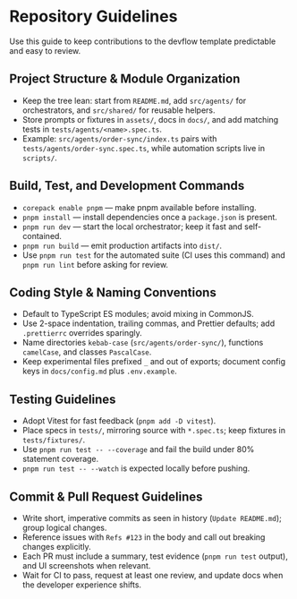 # Repository Guidelines
Use this guide to keep contributions to the devflow template predictable and easy to review.

## Project Structure & Module Organization
- Keep the tree lean: start from `README.md`, add `src/agents/` for orchestrators, and `src/shared/` for reusable helpers.
- Store prompts or fixtures in `assets/`, docs in `docs/`, and add matching tests in `tests/agents/<name>.spec.ts`.
- Example: `src/agents/order-sync/index.ts` pairs with `tests/agents/order-sync.spec.ts`, while automation scripts live in `scripts/`.

## Build, Test, and Development Commands
- `corepack enable pnpm` — make pnpm available before installing.
- `pnpm install` — install dependencies once a `package.json` is present.
- `pnpm run dev` — start the local orchestrator; keep it fast and self-contained.
- `pnpm run build` — emit production artifacts into `dist/`.
- Use `pnpm run test` for the automated suite (CI uses this command) and `pnpm run lint` before asking for review.

## Coding Style & Naming Conventions
- Default to TypeScript ES modules; avoid mixing in CommonJS.
- Use 2-space indentation, trailing commas, and Prettier defaults; add `.prettierrc` overrides sparingly.
- Name directories `kebab-case` (`src/agents/order-sync/`), functions `camelCase`, and classes `PascalCase`.
- Keep experimental files prefixed `_` and out of exports; document config keys in `docs/config.md` plus `.env.example`.

## Testing Guidelines
- Adopt Vitest for fast feedback (`pnpm add -D vitest`).
- Place specs in `tests/`, mirroring source with `*.spec.ts`; keep fixtures in `tests/fixtures/`.
- Use `pnpm run test -- --coverage` and fail the build under 80% statement coverage.
- `pnpm run test -- --watch` is expected locally before pushing.

## Commit & Pull Request Guidelines
- Write short, imperative commits as seen in history (`Update README.md`); group logical changes.
- Reference issues with `Refs #123` in the body and call out breaking changes explicitly.
- Each PR must include a summary, test evidence (`pnpm run test` output), and UI screenshots when relevant.
- Wait for CI to pass, request at least one review, and update docs when the developer experience shifts.
